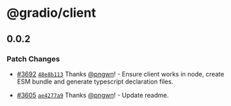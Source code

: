 # @gradio/client

## 0.0.2

### Patch Changes

- [#3692](https://github.com/gradio-app/gradio/pull/3692) [`48e8b113`](https://github.com/gradio-app/gradio/commit/48e8b113f4b55e461d9da4f153bf72aeb4adf0f1) Thanks [@pngwn](https://github.com/pngwn)! - Ensure client works in node, create ESM bundle and generate typescript declaration files.

- [#3605](https://github.com/gradio-app/gradio/pull/3605) [`ae4277a9`](https://github.com/gradio-app/gradio/commit/ae4277a9a83d49bdadfe523b0739ba988128e73b) Thanks [@pngwn](https://github.com/pngwn)! - Update readme.
